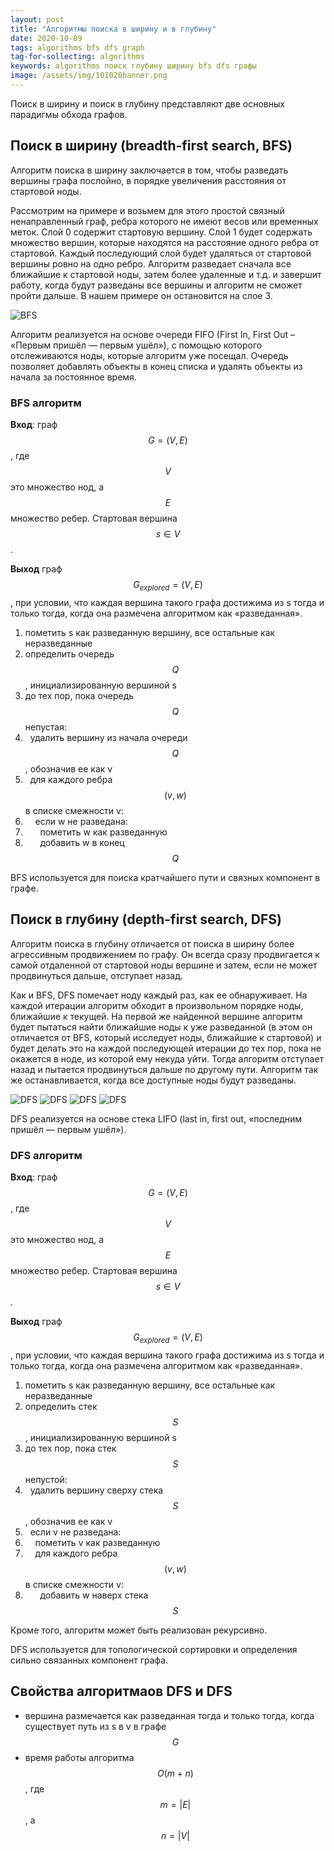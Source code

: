 ```yaml
---
layout: post
title: "Алгоритмы поиска в ширину и в глубину"
date: 2020-10-09
tags: algorithms bfs dfs graph
tag-for-sollecting: algorithms
keywords: algorithms поиск глубину ширину bfs dfs графы
image: /assets/img/101020banner.png
---
```


Поиск в ширину и поиск в глубину представляют две основных парадигмы обхода графов.

## Поиск в ширину (breadth-first search, BFS)

Алгоритм поиска в ширину заключается в том, чтобы разведать вершины графа послойно, в порядке увеличения расстояния от стартовой ноды.

Рассмотрим на примере и возьмем для этого простой связный ненаправленный граф, ребра которого не имеют весов или временных меток. Слой 0 содержит стартовую вершину. Слой 1 будет содержать множество вершин, которые находятся на расстояние одного ребра от стартовой. Каждый последующий слой будет удаляться от стартовой вершины ровно на одно ребро. Алгоритм разведает сначала все ближайшие к стартовой ноды, затем более удаленные и т.д. и завершит работу, когда будут разведаны все вершины и алгоритм не сможет пройти дальше. В нашем примере он остановится на слое 3.

![BFS](../../../assets/img/101020-01.png)

Алгоритм реализуется на основе очереди FIFO (First In, First Out – «Первым пришёл — первым ушёл»), с помощью которого отслеживаются ноды, которые алгоритм уже посещал. Очередь позволяет добавлять объекты в конец списка и удалять объекты из начала за постоянное время.

### BFS алгоритм

**Вход**: граф $$G = (V, E)$$, где $$V$$ это множество нод, а $$E$$ множество ребер. Стартовая вершина $$s \in V$$.

**Выход** граф $$G_{explored} = (V, E)$$, при условии, что каждая вершина такого графа достижима из s тогда и только тогда, когда она размечена алгоритмом как «разведанная».

1. пометить s как разведанную вершину, все остальные как неразведанные
2. определить очередь $$Q$$, инициализированную вершиной s
3. до тех пор, пока очередь $$Q$$ непустая:
4. &nbsp;&nbsp;удалить вершину из начала очереди $$Q$$, обозначив ее как v
5. &nbsp;&nbsp;для каждого ребра $$(v, w)$$ в списке смежности v:
6. &nbsp;&nbsp;&nbsp;&nbsp;если w не разведана:
7. &nbsp;&nbsp;&nbsp;&nbsp;&nbsp;&nbsp;пометить w как разведанную
8. &nbsp;&nbsp;&nbsp;&nbsp;&nbsp;&nbsp;добавить w в конец $$Q$$

BFS используется для поиска кратчайшего пути и связных компонент в графе.

## Поиск в глубину (depth-first search, DFS)

Алгоритм поиска в глубину отличается от поиска в ширину более агрессивным продвижением по графу. Он всегда сразу продвигается к самой отдаленной от стартовой ноды вершине и затем, если не может продвинуться дальше, отступает назад.

Как и BFS, DFS помечает ноду каждый раз, как ее обнаруживает. На каждой итерации алгоритм обходит в произвольном порядке ноды, ближайшие к текущей. На первой же найденной вершине алгоритм будет пытаться найти ближайшие ноды к уже разведанной (в этом он отличается от BFS, который исследует ноды, ближайшие к стартовой) и будет делать это на каждой последующей итерации до тех пор, пока не окажется в ноде, из которой ему некуда уйти. Тогда алгоритм отступает назад и пытается продвинуться дальше по другому пути. Алгоритм так же останавливается, когда все доступные ноды будут разведаны.

![DFS](../../../assets/img/101020-02.png)
![DFS](../../../assets/img/101020-03.png)
![DFS](../../../assets/img/101020-04.png)
![DFS](../../../assets/img/101020-05.png)

DFS реализуется на основе стека LIFO (last in, first out, «последним пришёл — первым ушёл»).

### DFS алгоритм

**Вход**: граф $$G = (V, E)$$, где $$V$$ это множество нод, а $$E$$ множество ребер. Стартовая вершина $$s \in V$$.

**Выход** граф $$G_{explored} = (V, E)$$, при условии, что каждая вершина такого графа достижима из s тогда и только тогда, когда она размечена алгоритмом как «разведанная».

1. пометить s как разведанную вершину, все остальные как неразведанные
2. определить стек $$S$$, инициализированную вершиной s
3. до тех пор, пока стек $$S$$ непустой:
4. &nbsp;&nbsp;удалить вершину сверху стека $$S$$, обозначив ее как v
5. &nbsp;&nbsp;если v не разведана:
6. &nbsp;&nbsp;&nbsp;&nbsp;пометить v как разведанную
7. &nbsp;&nbsp;&nbsp;&nbsp;для каждого ребра $$(v, w)$$ в списке смежности v:
8. &nbsp;&nbsp;&nbsp;&nbsp;&nbsp;&nbsp;добавить w наверх стека $$S$$

Кроме того, алгоритм может быть реализован рекурсивно.

DFS используется для топологической сортировки и определения сильно связанных компонент графа.

## Свойства алгоритмаов DFS и DFS

- вершина размечается как разведанная тогда и только тогда, когда существует путь из s в v в графе $$G$$
- время работы алгоритма $$O(m + n)$$, где $$m = \vert E \vert$$, а $$n = \vert V \vert$$

